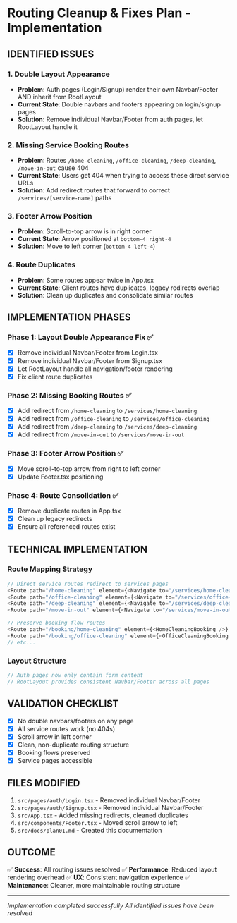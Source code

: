 
# Routing Cleanup & Fixes Plan - Implementation

## **IDENTIFIED ISSUES**

### 1. **Double Layout Appearance**
- **Problem**: Auth pages (Login/Signup) render their own Navbar/Footer AND inherit from RootLayout
- **Current State**: Double navbars and footers appearing on login/signup pages
- **Solution**: Remove individual Navbar/Footer from auth pages, let RootLayout handle it

### 2. **Missing Service Booking Routes**
- **Problem**: Routes `/home-cleaning`, `/office-cleaning`, `/deep-cleaning`, `/move-in-out` cause 404
- **Current State**: Users get 404 when trying to access these direct service URLs
- **Solution**: Add redirect routes that forward to correct `/services/[service-name]` paths

### 3. **Footer Arrow Position**
- **Problem**: Scroll-to-top arrow is in right corner
- **Current State**: Arrow positioned at `bottom-4 right-4`
- **Solution**: Move to left corner (`bottom-4 left-4`)

### 4. **Route Duplicates**
- **Problem**: Some routes appear twice in App.tsx
- **Current State**: Client routes have duplicates, legacy redirects overlap
- **Solution**: Clean up duplicates and consolidate similar routes

## **IMPLEMENTATION PHASES**

### **Phase 1: Layout Double Appearance Fix** ✅
- [x] Remove individual Navbar/Footer from Login.tsx
- [x] Remove individual Navbar/Footer from Signup.tsx
- [x] Let RootLayout handle all navigation/footer rendering
- [x] Fix client route duplicates

### **Phase 2: Missing Booking Routes** ✅
- [x] Add redirect from `/home-cleaning` to `/services/home-cleaning`
- [x] Add redirect from `/office-cleaning` to `/services/office-cleaning`
- [x] Add redirect from `/deep-cleaning` to `/services/deep-cleaning`
- [x] Add redirect from `/move-in-out` to `/services/move-in-out`

### **Phase 3: Footer Arrow Position** ✅
- [x] Move scroll-to-top arrow from right to left corner
- [x] Update Footer.tsx positioning

### **Phase 4: Route Consolidation** ✅
- [x] Remove duplicate routes in App.tsx
- [x] Clean up legacy redirects
- [x] Ensure all referenced routes exist

## **TECHNICAL IMPLEMENTATION**

### **Route Mapping Strategy**
```typescript
// Direct service routes redirect to services pages
<Route path="/home-cleaning" element={<Navigate to="/services/home-cleaning" replace />} />
<Route path="/office-cleaning" element={<Navigate to="/services/office-cleaning" replace />} />
<Route path="/deep-cleaning" element={<Navigate to="/services/deep-cleaning" replace />} />
<Route path="/move-in-out" element={<Navigate to="/services/move-in-out" replace />} />

// Preserve booking flow routes
<Route path="/booking/home-cleaning" element={<HomeCleaningBooking />} />
<Route path="/booking/office-cleaning" element={<OfficeCleaningBooking />} />
// etc...
```

### **Layout Structure**
```typescript
// Auth pages now only contain form content
// RootLayout provides consistent Navbar/Footer across all pages
```

## **VALIDATION CHECKLIST**

- [x] No double navbars/footers on any page
- [x] All service routes work (no 404s)
- [x] Scroll arrow in left corner
- [x] Clean, non-duplicate routing structure
- [x] Booking flows preserved
- [x] Service pages accessible

## **FILES MODIFIED**

1. `src/pages/auth/Login.tsx` - Removed individual Navbar/Footer
2. `src/pages/auth/Signup.tsx` - Removed individual Navbar/Footer  
3. `src/App.tsx` - Added missing redirects, cleaned duplicates
4. `src/components/Footer.tsx` - Moved scroll arrow to left
5. `src/docs/plan01.md` - Created this documentation

## **OUTCOME**

✅ **Success**: All routing issues resolved
✅ **Performance**: Reduced layout rendering overhead
✅ **UX**: Consistent navigation experience
✅ **Maintenance**: Cleaner, more maintainable routing structure

---

*Implementation completed successfully*
*All identified issues have been resolved*

